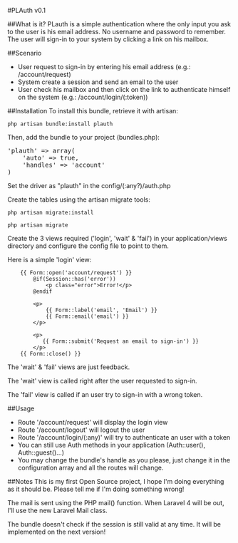 #PLAuth v0.1

##What is it?
PLauth is a simple authentication where the only input you ask to the user is his email address. No username and password to remember. The user will sign-in to your system by clicking a link on his mailbox.

##Scenario
* User request to sign-in by entering his email address (e.g.: /account/request)
* System create a session and send an email to the user
* User check his mailbox and then click on the link to authenticate himself on the system (e.g.: /account/login/(:token))

##Installation
To install this bundle, retrieve it with artisan:

`php artisan bundle:install plauth`

Then, add the bundle to your project (bundles.php):
<pre>
'plauth' => array(
    'auto' => true,
    'handles' => 'account'
)
</pre>
Set the driver as "plauth" in the config/(:any?)/auth.php

Create the tables using the artisan migrate tools:

`php artisan migrate:install`

`php artisan migrate`

Create the 3 views required ('login', 'wait' & 'fail') in your application/views directory and configure the config file to point to them.

Here is a simple 'login' view:
```
    {{ Form::open('account/request') }}
        @if(Session::has('error'))
            <p class="error">Error!</p>
        @endif

        <p>
            {{ Form::label('email', 'Email') }}
            {{ Form::email('email') }}
        </p>

        <p>
           {{ Form::submit('Request an email to sign-in') }}
        </p>
    {{ Form::close() }}
```
The 'wait' & 'fail' views are just feedback.

The 'wait' view is called right after the user requested to sign-in.

The 'fail' view is called if an user try to sign-in with a wrong token.


##Usage
* Route '/account/request' will display the login view
* Route '/account/logout' will logout the user
* Route '/account/login/(:any)' will try to authenticate an user with a token
* You can still use Auth methods in your application (Auth::user(), Auth::guest()...)
* You may change the bundle's handle as you please, just change it in the configuration array and all the routes will change.

##Notes
This is my first Open Source project, I hope I'm doing everything as it should be. Please tell me if I'm doing something wrong!

The mail is sent using the PHP mail() function. When Laravel 4 will be out, I'll use the new Laravel Mail class.

The bundle doesn't check if the session is still valid at any time. It will be implemented on the next version!